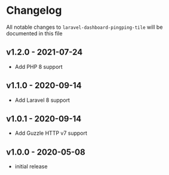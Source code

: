 # Changelog

All notable changes to `laravel-dashboard-pingping-tile` will be documented in this file

## v1.2.0 - 2021-07-24

-   Add PHP 8 support

## v1.1.0 - 2020-09-14

-   Add Laravel 8 support

## v1.0.1 - 2020-09-14

-   Add Guzzle HTTP v7 support

## v1.0.0 - 2020-05-08

-   initial release
